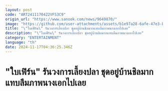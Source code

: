 ```yaml
---
layout: post
code: "ART2411170422VFS3C9"
origin_url: "https://www.sanook.com/news/9649870/"
image: "https://github.com/user-attachments/assets/b1e97a28-6afe-47e3-b974-dcef22932cf2"
title: "\"ใบเฟิร์น\" รันวงการเลี้ยงปลา ชุดอยู่บ้านชิลมากแทบลืมภาพนางเอกไปเลย"
description: "\"ใบเฟิร์น\" รันวงการเลี้ยงปลา ชุดอยู่บ้านชิลมากแทบลืมภาพนางเอกไปเลย"
category: "ENTERTAINMENT"
language: "th"
date: 2024-11-17T04:36:25.346Z
---
```


# "ใบเฟิร์น" รันวงการเลี้ยงปลา ชุดอยู่บ้านชิลมากแทบลืมภาพนางเอกไปเลย